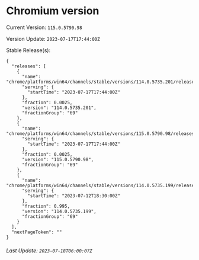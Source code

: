 # Chromium version

Current Version: `115.0.5790.98`

Version Update: `2023-07-17T17:44:00Z`

Stable Release(s):
```
{
  "releases": [
    {
      "name": "chrome/platforms/win64/channels/stable/versions/114.0.5735.201/releases/1689615840",
      "serving": {
        "startTime": "2023-07-17T17:44:00Z"
      },
      "fraction": 0.0025,
      "version": "114.0.5735.201",
      "fractionGroup": "69"
    },
    {
      "name": "chrome/platforms/win64/channels/stable/versions/115.0.5790.98/releases/1689615840",
      "serving": {
        "startTime": "2023-07-17T17:44:00Z"
      },
      "fraction": 0.0025,
      "version": "115.0.5790.98",
      "fractionGroup": "69"
    },
    {
      "name": "chrome/platforms/win64/channels/stable/versions/114.0.5735.199/releases/1689186600",
      "serving": {
        "startTime": "2023-07-12T18:30:00Z"
      },
      "fraction": 0.995,
      "version": "114.0.5735.199",
      "fractionGroup": "69"
    }
  ],
  "nextPageToken": ""
}
```

###### Last Update: `2023-07-18T06:00:07Z`
        